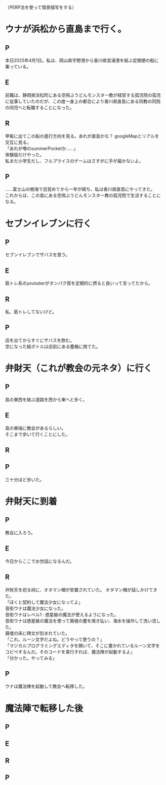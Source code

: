 （PERP法を使って情景描写をする）
# ウナが浜松から直島まで行く。
## P
本日2025年4月1日。私は、岡山県宇野港から香川県宮浦港を結ぶ定期便の船に乗っている。
## E
前職は、静岡県浜松町にある空飛ぶうどんモンスター教が経営する孤児院の孤児に従事していたのだが、この度一身上の都合により香川県直島にある同教の同院の同児へと転職することになった。
## R
甲板に出てこの船の進行方向を見る。あれが直島かな？  googleMapとリアルを交互に見る。<br>
「あれが噂のsummerPocketか……」<br>
体験版だけやった。<br>
私まだ小学生だし、フルプライスのゲームはさすがに手が届かないよ。
## P
……富士山の樹海で目覚めてから一年が経ち、私は香川県直島にやってきた。<br>
これからは、この島にある空飛ぶうどんモンスター教の孤児院で生活することになる。


# セブンイレブンに行く
## P
セブンイレブンでザバスを買う。
## E
筋トレ系のyoutuberがタンパク質を定期的に摂ると良いって言ってたから。
## R
私、筋トレしてないけど。
## P
店を出てからすぐにザバスを飲む。<br>
空になった紙ボトルは店前にある塵箱に捨てた。


# 弁財天（これが教会の元ネタ）に行く
## P
島の東西を結ぶ道路を西から東へと歩く。
## E
島の東端に教会があるらしい。<br>
そこまで歩いて行くことにした。
## R
<!-- ここで色々考える。
選択肢を用意して。
歩いている動画を流して。 -->
## P
三十分ほど歩いた。


# 弁財天に到着
## P
教会に入ろう。
## E
今日からここでお世話になるんだ。
## R
弁財天を祀る祠に、オタマン帽が安置されていた。
オタマン帽が話しかけてきた。<br>
「ぼくと契約して魔法少女になってよ」<br>
音街ウナは魔法少女になった。<br>
音街ウナはレベル1 : 惑星級の魔法が使えるようになった。<br>
音街ウナは惑星級の魔法を使って廃墟の塵を焼き払い、海水を操作して洗い流した。<br>
廃墟の床に碑文が刻まれていた。<br>
「これ、ルーン文字だよね。どうやって使うの？」<br>
「マジカルプログラミングエディタを開いて、そこに書かれているルーン文字をコピペするんだ。そのコードを実行すれば、魔法陣が起動するよ」<br>
「分かった。やってみる」
## P
ウナは魔法陣を起動して教会へ転移した。


# 魔法陣で転移した後
## P

## E
## R
## P